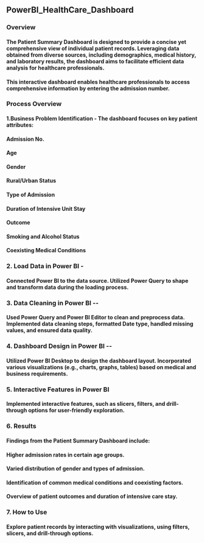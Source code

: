 ## PowerBI_HealthCare_Dashboard

### Overview
#### The Patient Summary Dashboard is designed to provide a concise yet comprehensive view of individual patient records. Leveraging data obtained from diverse sources, including demographics, medical history, and laboratory results, the dashboard aims to facilitate efficient data analysis for healthcare professionals.
#### This interactive dashboard enables healthcare professionals to access comprehensive information by entering the admission number.

### Process Overview

#### 1.Business Problem Identification - The dashboard focuses on key patient attributes:
#### Admission No.
#### Age
#### Gender
#### Rural/Urban Status
#### Type of Admission
#### Duration of Intensive Unit Stay
#### Outcome
#### Smoking and Alcohol Status
#### Coexisting Medical Conditions
### 2. Load Data in Power BI -
#### Connected Power BI to the data source. Utilized Power Query to shape and transform data during the loading process.
### 3. Data Cleaning in Power BI --
#### Used Power Query and Power BI Editor to clean and preprocess data. Implemented data cleaning steps, formatted Date type, handled missing values, and ensured data quality.
### 4. Dashboard Design in Power BI -- 
#### Utilized Power BI Desktop to design the dashboard layout. Incorporated various visualizations (e.g., charts, graphs, tables) based on medical and business requirements.
### 5. Interactive Features in Power BI
#### Implemented interactive features, such as slicers, filters, and drill-through options for user-friendly exploration.

### 6. Results
#### Findings from the Patient Summary Dashboard include:
#### Higher admission rates in certain age groups.
#### Varied distribution of gender and types of admission.
#### Identification of common medical conditions and coexisting factors.
#### Overview of patient outcomes and duration of intensive care stay.

### 7. How to Use
#### Explore patient records by interacting with visualizations, using filters, slicers, and drill-through options.
